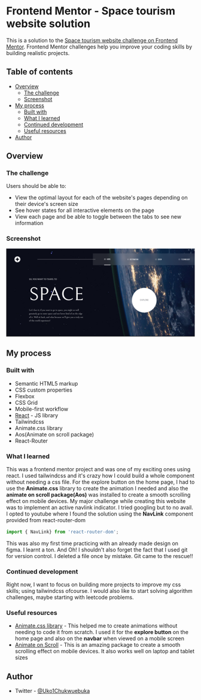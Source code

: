 # Frontend Mentor - Space tourism website solution

This is a solution to the [Space tourism website challenge on Frontend Mentor](https://www.frontendmentor.io/challenges/space-tourism-multipage-website-gRWj1URZ3). Frontend Mentor challenges help you improve your coding skills by building realistic projects. 

## Table of contents

- [Overview](#overview)
  - [The challenge](#the-challenge)
  - [Screenshot](#screenshot)
- [My process](#my-process)
  - [Built with](#built-with)
  - [What I learned](#what-i-learned)
  - [Continued development](#continued-development)
  - [Useful resources](#useful-resources)
- [Author](#author)


## Overview

### The challenge

Users should be able to:

- View the optimal layout for each of the website's pages depending on their device's screen size
- See hover states for all interactive elements on the page
- View each page and be able to toggle between the tabs to see new information

### Screenshot

![BigScreenImage](./src/assets/screenshot.png)


## My process

### Built with

- Semantic HTML5 markup
- CSS custom properties
- Flexbox
- CSS Grid
- Mobile-first workflow
- [React](https://reactjs.org/) - JS library
- Tailwindcss
- Animate.css library
- Aos(Animate on scroll package)
- React-Router


### What I learned

This was a frontend mentor project and was one of my exciting ones using react. I used tailwindcss and it's crazy how I could build a whole component without needing a css file. For the explore button on the home page, I had to use the **Animate.css** library to create the animation I needed and also the **animate on scroll package(Aos)** was installed to create a smooth scrolling effect on mobile devices.
My major challenge while creating this website was to implement an active navlink indicator. I tried googling but to no avail. I opted to youtube where I found the solution using the **NavLink** component provided from react-router-dom 
```js
import { NavLink} from 'react-router-dom';
```
This was also my first time practicing with an already made design on figma. I learnt a ton. And Oh! I shouldn't also forget the fact that I used git for version control. I deleted a file once by mistake. Git came to the rescue!!


### Continued development

Right now, I want to focus on building more projects to improve my css skills; using tailwindcss ofcourse. I would also like to start solving algorithm challenges, maybe starting with leetcode problems. 


### Useful resources

- [Animate.css library](https://animate.style/) - This helped me to create animations without needing to code it from scratch. I used it for the **explore button** on the home page and also on the **navbar** when viewed on a mobile screen
- [Animate on Scroll](https://github.com/michalsnik/aos) - This is an amazing package to create a smooth scrolling effect on mobile devices. It also works well on laptop and tablet sizes


## Author
- Twitter - [@Uko1Chukwuebuka](https://twitter.com/Uko1Chukwuebuka)


